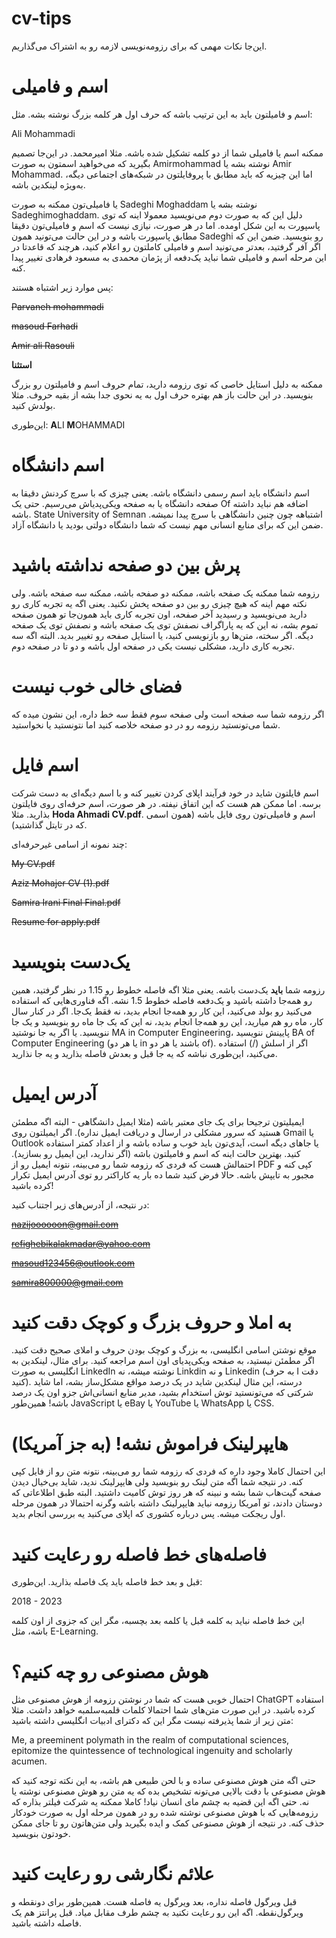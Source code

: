 # cv-tips
این‌جا نکات مهمی که برای رزومه‌نویسی لازمه رو به اشتراک می‌گذاریم.
# اسم و فامیلی
اسم و فامیلتون باید به این ترتیب باشه که حرف اول هر کلمه بزرگ نوشته بشه. مثل:

Ali Mohammadi

ممکنه اسم یا فامیلی شما از دو کلمه تشکیل شده باشه. مثلا امیرمحمد. در این‌جا تصمیم بگیرید که می‌خواهید اسمتون به صورت Amirmohammad نوشته بشه یا Amir Mohammad. اما این چیزیه که باید مطابق با پروفایلتون در شبکه‌های اجتماعی دیگه، به‌ویژه لینکدین باشه. 

یا فامیلی‌تون ممکنه به صورت Sadeghi Moghaddam نوشته بشه یا Sadeghimoghaddam. دلیل این که به صورت دوم می‌نویسید معمولا اینه که توی پاسپورت به این شکل اومده. اما در هر صورت، نیازی نیست که اسم و فامیلی‌تون دقیقا مطابق پاسپورت باشه و در این حالت می‌تونید همون Sadeghi رو بنویسید. ضمن این که اگر آفر گرفتید، بعدتر می‌تونید اسم و فامیلی کاملتون رو اعلام کنید، هرچند که قاعدتا در این مرحله اسم و فامیلی شما نباید یک‌دفعه از پژمان محمدی به مسعود فرهادی تغییر پیدا کنه.

پس موارد زیر اشتباه هستند:

~~Parvaneh mohammadi~~


~~masoud Farhadi~~


~~Amir ali Rasouli~~



**استثنا**

ممکنه به دلیل استایل خاصی که توی رزومه دارید، تمام حروف اسم و فامیلتون رو بزرگ بنویسید. در این حالت باز هم بهتره حرف اول به یه نحوی جدا بشه از بقیه حروف. مثلا بولدش کنید.

این‌طوری:
**A**LI **M**OHAMMADI

# اسم دانشگاه

اسم دانشگاه باید اسم رسمی دانشگاه باشه. یعنی چیزی که با سرچ کردنش دقیقا به صفحه دانشگاه یا به صفحه ویکی‌پدیاش می‌رسیم. حتی یک Of اضافه هم نباید داشته باشه. State University of Semnan اشتباهه چون چنین دانشگاهی با سرچ پیدا نمیشه. ضمن این که برای منابع انسانی مهم نیست که شما دانشگاه دولتی بودید یا دانشگاه آزاد.


# پرش بین دو صفحه نداشته باشید
رزومه شما ممکنه یک صفحه باشه، ممکنه دو صفحه باشه، ممکنه سه صفحه باشه. ولی نکته مهم اینه که هیچ چیزی رو بین دو صفحه پخش نکنید. یعنی اگه یه تجربه کاری رو دارید می‌نویسید و رسیدید آخر صفحه، اون تجربه کاری باید همون‌جا تو همون صفحه تموم بشه، نه این که یه پاراگراف نصفش توی یک صفحه باشه و نصفش توی یک صفحه دیگه. اگر سخته، متن‌ها رو بازنویسی کنید، یا استایل صفحه رو تغییر بدید. البته اگه سه تجربه کاری دارید، مشکلی نیست یکی در صفحه اول باشه و دو تا در صفحه دوم.

# فضای خالی خوب نیست

اگر رزومه شما سه صفحه است ولی صفحه سوم فقط سه خط داره، این نشون میده که شما می‌تونستید رزومه رو در دو صفحه خلاصه کنید اما نتونستید یا نخواستید.

# اسم فایل

اسم فایلتون شاید در خود فرآیند اپلای کردن تغییر کنه و با اسم دیگه‌ای به دست شرکت برسه. اما ممکن هم هست که این اتفاق نیفته. در هر صورت، اسم حرفه‌ای روی فایلتون بذارید. مثلا **Hoda Ahmadi CV.pdf**. اسم و فامیلی‌تون روی فایل باشه (همون اسمی که در تایتل گذاشتید). 

چند نمونه از اسامی غیرحرفه‌ای:

~~My CV.pdf~~

~~Aziz Mohajer CV (1).pdf~~

~~Samira Irani Final Final.pdf~~

~~Resume for apply.pdf~~

# یک‌دست بنویسید

رزومه شما **باید** یک‌دست باشه. یعنی مثلا اگه فاصله خطوط رو 1.15 در نظر گرفتید، همین رو همه‌جا داشته باشید و یک‌دفعه فاصله خطوط 1.5 نشه. اگه فناوری‌هایی که استفاده می‌کنید رو بولد می‌کنید، این کار رو همه‌جا انجام بدید، نه فقط یک‌جا. اگر در کنار سال کار، ماه رو هم میارید، این رو همه‌جا انجام بدید، نه این که یک جا ماه رو بنویسید و یک جا ننویسید. یا اگر یه جا نوشتید MA in Computer Engineering، پایینش ننویسید BA of Computer Engineering (یا هر دو in باشند یا هر دو of). اگر از اسلش (/) استفاده می‌کنید، این‌طوری نباشه که یه جا قبل و بعدش فاصله بذارید و یه جا نذارید.

# آدرس ایمیل

ایمیلیتون ترجیحا برای یک جای معتبر باشه (مثلا ایمیل دانشگاهی - البته اگه مطمئن هستید که سرور مشکلی در ارسال و دریافت ایمیل نداره). اگر ایمیلتون روی Gmail یا Outlook یا جاهای دیگه است، آیدی‌تون باید خوب و ساده باشه و از اعداد کمتر استفاده کنید. بهترین حالت اینه که اسم و فامیلتون باشه (اگر ندارید، این ایمیل رو بسازید). احتمالش هست که فردی که رزومه شما رو می‌بینه، نتونه ایمیل رو از PDF کپی کنه و مجبور به تایپش باشه. حالا فرض کنید شما ده بار یه کاراکتر رو توی آدرس ایمیل تکرار کرده باشید! 

در نتیجه، از آدرس‌های زیر اجتناب کنید:

~~nazijoooooon@gmail.com~~

~~refighebikalakmadar@yahoo.com~~

~~masoud123456@outlook.com~~

~~samira800000@gmail.com~~

# به املا و حروف بزرگ و کوچک دقت کنید

موقع نوشتن اسامی انگلیسی، به بزرگ و کوچک بودن حروف و املای صحیح دقت کنید. اگر مطمئن نیستید، به صفحه ویکی‌پدیای اون اسم مراجعه کنید. برای مثال، لینکدین به انگلیسی به صورت LinkedIn نوشته میشه، نه Linkdin و نه Linkedin (به حرف I دقت کنید). درسته، این مثال لینکدین شاید در یک درصد مواقع مشکل‌ساز بشه، اما شاید شرکتی که می‌تونستید توش استخدام بشید، مدیر منابع انسانی‌اش جزو اون یک درصد باشه! همین‌طور JavaScript یا eBay یا YouTube یا WhatsApp یا CSS.
 
# هایپرلینک فراموش نشه! (به جز آمریکا)

این احتمال کاملا وجود داره که فردی که رزومه شما رو می‌بینه، نتونه متن رو از فایل کپی کنه. در نتیجه شما اگه متن لینک رو بنویسید ولی هایپرلینک ندید، شاید بی‌خیال دیدن صفحه گیت‌هاب شما بشه و نبینه که هر روز توش کامیت داشتید. البته طبق اطلاعاتی که دوستان دادند، تو آمریکا رزومه نباید هایپرلینک داشته باشه وگرنه احتمالا در همون مرحله اول ریجکت میشه. پس درباره کشوری که اپلای می‌کنید یه بررسی انجام بدید.

# فاصله‌های خط فاصله رو رعایت کنید

قبل و بعد خط فاصله باید یک فاصله بذارید. این‌طوری: 

2018 - 2023

این خط فاصله نباید به کلمه قبل یا کلمه بعد بچسبه، مگر این که جزوی از اون کلمه باشه، مثل E-Learning. 


# هوش مصنوعی رو چه کنیم؟

احتمال خوبی هست که شما در نوشتن رزومه از هوش مصنوعی مثل ChatGPT استفاده کرده باشید. در این صورت متن‌های شما احتمالا کلمات قلمبه‌سلمبه خواهد داشت. مثلا متن زیر از شما پذیرفته نیست مگر این که دکترای ادبیات انگلیسی داشته باشید:


Me, a preeminent polymath in the realm of computational sciences, epitomize the quintessence of technological ingenuity and scholarly acumen. 

حتی اگه متن هوش مصنوعی ساده و با لحن طبیعی هم باشه، به این نکته توجه کنید که هوش مصنوعی با دقت بالایی می‌تونه تشخیص بده که یه متن رو هوش مصنوعی نوشته یا نه. حتی اگه این قضیه به چشم مای انسان نیاد! کاملا ممکنه یه شرکت فیلتر بذاره که رزومه‌هایی که با هوش مصنوعی نوشته شده رو در همون مرحله اول به صورت خودکار حذف کنه. در نتیجه از هوش مصنوعی کمک و ایده بگیرید ولی متن‌هاتون رو تا جای ممکن خودتون بنویسید.


# علائم نگارشی رو رعایت کنید

قبل ویرگول فاصله نداره، بعد ویرگول یه فاصله هست. همین‌طور برای دونقطه و ویرگول‌نقطه. اگه این رو رعایت نکنید به چشم طرف مقابل میاد. قبل پرانتز هم یک فاصله داشته باشید.


